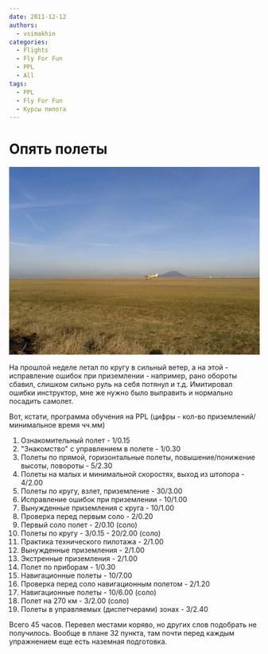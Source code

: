 ```yaml
---
date: 2011-12-12
authors:
  - vsimakhin
categories:
  - Flights
  - Fly For Fun
  - PPL
  - All
tags:
  - PPL
  - Fly For Fun
  - Курсы пилота
---
```


# Опять полеты

![](IMG_20111211_124009.jpg)

На прошлой неделе летал по кругу в сильный ветер, а на этой - исправление ошибок при приземлении - например, рано обороты сбавил, слишком сильно руль на себя потянул и т.д. Имитировал ошибки инструктор, мне же нужно было выправить и нормально посадить самолет.

Вот, кстати, программа обучения на PPL (цифры - кол-во приземлений/минимальное время чч.мм)

1. Ознакомительный полет - 1/0.15
1. "Знакомство" с управлением в полете - 1/0.30
1. Полеты по прямой, горизонтальные полеты, повышение/понижение высоты, повороты - 5/2.30
1. Полеты на малых и минимальной скоростях, выход из штопора - 4/2.00
1. Полеты по кругу, взлет, приземление - 30/3.00
1. Исправление ошибок при приземлении - 10/1.00
1. Вынужденные приземления с круга - 10/1.00
1. Проверка перед первым соло - 2/0.20
1. Первый соло полет - 2/0.10 (соло)
1. Полеты по кругу - 3/0.15 - 20/2.00 (соло)
1. Практика технического пилотажа - 2/1.00
1. Вынужденные приземления - 2/1.00
1. Экстренные приземления - 2/1.00
1. Полет по приборам - 1/0.30
1. Навигационные полеты - 10/7.00
1. Проверка перед соло навигационным полетом - 2/1.20
1. Навигационные полеты - 10/6.00 (соло)
1. Полет на 270 км - 3/2.00 (соло)
1. Полеты в управляемых (диспетчерами) зонах - 3/2.40

Всего 45 часов. Перевел местами коряво, но других слов подобрать не получилось. Вообще в плане 32 пункта, там почти перед каждым упражнением еще есть наземная подготовка.